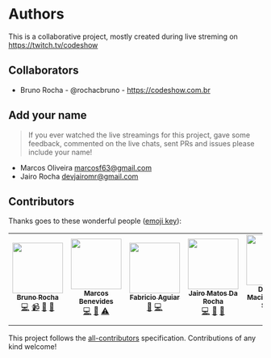 # Authors

This is a collaborative project, mostly created during live streming on https://twitch.tv/codeshow

## Collaborators

- Bruno Rocha - @rochacbruno - https://codeshow.com.br


## Add your name

> If you ever watched the live streamings for this project, gave some feedback, commented on the live chats, sent PRs and issues please include your name!


- Marcos Oliveira <marcosf63@gmail.com>
- Jairo Rocha <devjairomr@gmail.com>


## Contributors

Thanks goes to these wonderful people ([emoji key](https://allcontributors.org/docs/en/emoji-key)):

<!-- ALL-CONTRIBUTORS-LIST:START - Do not remove or modify this section -->
<!-- prettier-ignore-start -->
<!-- markdownlint-disable -->
<table>
  <tr>
    <td align="center"><a href="http://brunorocha.org"><img src="https://avatars2.githubusercontent.com/u/458654?v=4" width="100px;" alt=""/><br /><sub><b>Bruno Rocha</b></sub></a><br /><a href="https://github.com/jairomr/flaskextensions.com/commits?author=rochacbruno" title="Code">💻</a> <a href="#video-rochacbruno" title="Videos">📹</a> <a href="#ideas-rochacbruno" title="Ideas, Planning, & Feedback">🤔</a> <a href="#maintenance-rochacbruno" title="Maintenance">🚧</a></td>
    <td align="center"><a href="https://mtrsk.gitlab.io/"><img src="https://avatars0.githubusercontent.com/u/16356569?v=4" width="100px;" alt=""/><br /><sub><b>Marcos Benevides</b></sub></a><br /><a href="https://github.com/jairomr/flaskextensions.com/commits?author=mtrsk" title="Code">💻</a> <a href="https://github.com/jairomr/flaskextensions.com/pulls?q=is%3Apr+reviewed-by%3Amtrsk" title="Reviewed Pull Requests">👀</a> <a href="https://github.com/jairomr/flaskextensions.com/commits?author=mtrsk" title="Tests">⚠️</a></td>
    <td align="center"><a href="https://fabricio-aguiar.github.io/"><img src="https://avatars1.githubusercontent.com/u/17153022?v=4" width="100px;" alt=""/><br /><sub><b>Fabricio Aguiar</b></sub></a><br /><a href="https://github.com/jairomr/flaskextensions.com/pulls?q=is%3Apr+reviewed-by%3Afabricio-aguiar" title="Reviewed Pull Requests">👀</a> <a href="https://github.com/jairomr/flaskextensions.com/commits?author=fabricio-aguiar" title="Code">💻</a></td>
    <td align="center"><a href="http://jairomr.com.br"><img src="https://avatars0.githubusercontent.com/u/7321240?v=4" width="100px;" alt=""/><br /><sub><b>Jairo Matos Da Rocha</b></sub></a><br /><a href="https://github.com/jairomr/flaskextensions.com/commits?author=jairomr" title="Code">💻</a> <a href="https://github.com/jairomr/flaskextensions.com/commits?author=jairomr" title="Documentation">📖</a> <a href="https://github.com/jairomr/flaskextensions.com/pulls?q=is%3Apr+reviewed-by%3Ajairomr" title="Reviewed Pull Requests">👀</a></td>
    <td align="center"><a href="https://github.com/ddauriol"><img src="https://avatars0.githubusercontent.com/u/44655942?v=4" width="100px;" alt=""/><br /><sub><b>Douglas Maciel d'Auriol Souza</b></sub></a><br /><a href="https://github.com/jairomr/flaskextensions.com/commits?author=ddauriol" title="Code">💻</a></td>
    <td align="center"><a href="https://github.com/marcosf63"><img src="https://avatars1.githubusercontent.com/u/4137898?v=4" width="100px;" alt=""/><br /><sub><b>Marcos Oliveira</b></sub></a><br /><a href="https://github.com/jairomr/flaskextensions.com/commits?author=marcosf63" title="Code">💻</a></td>
  </tr>
</table>

<!-- markdownlint-enable -->
<!-- prettier-ignore-end -->
<!-- ALL-CONTRIBUTORS-LIST:END -->

This project follows the [all-contributors](https://github.com/all-contributors/all-contributors) specification. Contributions of any kind welcome!
